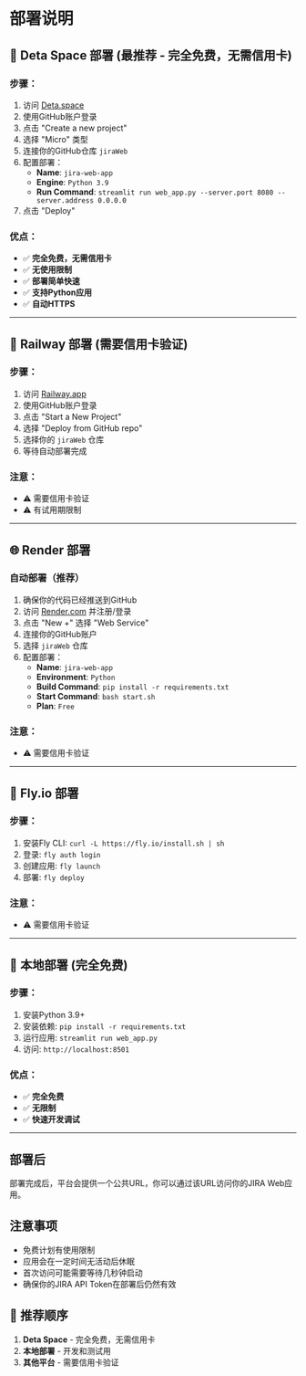 # 部署说明

## 🚀 Deta Space 部署 (最推荐 - 完全免费，无需信用卡)

### 步骤：
1. 访问 [Deta.space](https://deta.space)
2. 使用GitHub账户登录
3. 点击 "Create a new project"
4. 选择 "Micro" 类型
5. 连接你的GitHub仓库 `jiraWeb`
6. 配置部署：
   - **Name**: `jira-web-app`
   - **Engine**: `Python 3.9`
   - **Run Command**: `streamlit run web_app.py --server.port 8080 --server.address 0.0.0.0`
7. 点击 "Deploy"

### 优点：
- ✅ **完全免费，无需信用卡**
- ✅ **无使用限制**
- ✅ **部署简单快速**
- ✅ **支持Python应用**
- ✅ **自动HTTPS**

---

## 🚂 Railway 部署 (需要信用卡验证)

### 步骤：
1. 访问 [Railway.app](https://railway.app)
2. 使用GitHub账户登录
3. 点击 "Start a New Project"
4. 选择 "Deploy from GitHub repo"
5. 选择你的 `jiraWeb` 仓库
6. 等待自动部署完成

### 注意：
- ⚠️ 需要信用卡验证
- ⚠️ 有试用期限制

---

## 🌐 Render 部署

### 自动部署（推荐）

1. 确保你的代码已经推送到GitHub
2. 访问 [Render.com](https://render.com) 并注册/登录
3. 点击 "New +" 选择 "Web Service"
4. 连接你的GitHub账户
5. 选择 `jiraWeb` 仓库
6. 配置部署：
   - **Name**: `jira-web-app`
   - **Environment**: `Python`
   - **Build Command**: `pip install -r requirements.txt`
   - **Start Command**: `bash start.sh`
   - **Plan**: `Free`

### 注意：
- ⚠️ 需要信用卡验证

---

## 🚀 Fly.io 部署

### 步骤：
1. 安装Fly CLI: `curl -L https://fly.io/install.sh | sh`
2. 登录: `fly auth login`
3. 创建应用: `fly launch`
4. 部署: `fly deploy`

### 注意：
- ⚠️ 需要信用卡验证

---

## 📱 本地部署 (完全免费)

### 步骤：
1. 安装Python 3.9+
2. 安装依赖: `pip install -r requirements.txt`
3. 运行应用: `streamlit run web_app.py`
4. 访问: `http://localhost:8501`

### 优点：
- ✅ **完全免费**
- ✅ **无限制**
- ✅ **快速开发调试**

---

## 部署后

部署完成后，平台会提供一个公共URL，你可以通过该URL访问你的JIRA Web应用。

## 注意事项

- 免费计划有使用限制
- 应用会在一定时间无活动后休眠
- 首次访问可能需要等待几秒钟启动
- 确保你的JIRA API Token在部署后仍然有效

## 🎯 推荐顺序

1. **Deta Space** - 完全免费，无需信用卡
2. **本地部署** - 开发和测试用
3. **其他平台** - 需要信用卡验证 